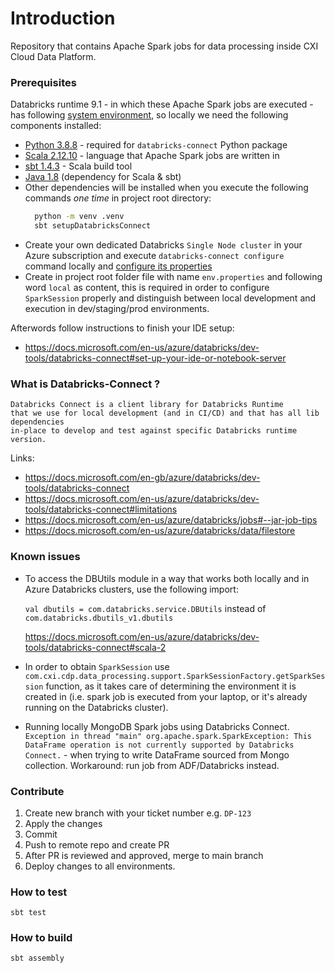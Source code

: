 # Introduction 

Repository that contains Apache Spark jobs for data processing inside CXI Cloud Data Platform.

### Prerequisites
Databricks runtime 9.1 - in which these Apache Spark jobs are executed -
has following [system environment](https://docs.microsoft.com/en-gb/azure/databricks/release-notes/runtime/9.1#system-environment),
so locally we need the following components installed: 

- [Python 3.8.8](https://www.python.org/downloads/release/python-388/) - required for `databricks-connect` Python package
- [Scala 2.12.10](https://www.scala-lang.org/download/2.12.10.html) - language that Apache Spark jobs are written in
- [sbt 1.4.3](https://www.scala-sbt.org/download.html) - Scala build tool
- [Java 1.8](https://adoptopenjdk.net/?variant=openjdk8&jvmVariant=hotspot) (dependency for Scala & sbt)
- Other dependencies will be installed when you execute the following commands _one time_ in project root directory:
  ```bash
    python -m venv .venv
    sbt setupDatabricksConnect
    ```
- Create your own dedicated Databricks `Single Node cluster` in your Azure subscription 
  and execute `databricks-connect configure` command locally and [configure its properties](https://docs.databricks.com/dev-tools/databricks-connect.html#step-2-configure-connection-properties) 
- Create in project root folder file with name `env.properties` and following word `local` as content, 
  this is required in order to configure `SparkSession` properly and distinguish between local development and execution in dev/staging/prod environments.

Afterwords follow instructions to finish your IDE setup:
- https://docs.microsoft.com/en-us/azure/databricks/dev-tools/databricks-connect#set-up-your-ide-or-notebook-server

### What is Databricks-Connect ?
```
Databricks Connect is a client library for Databricks Runtime 
that we use for local development (and in CI/CD) and that has all lib dependencies 
in-place to develop and test against specific Databricks runtime version.
```
Links: 
- https://docs.microsoft.com/en-gb/azure/databricks/dev-tools/databricks-connect
- https://docs.microsoft.com/en-us/azure/databricks/dev-tools/databricks-connect#limitations
- https://docs.microsoft.com/en-us/azure/databricks/jobs#--jar-job-tips
- https://docs.microsoft.com/en-us/azure/databricks/data/filestore

### Known issues
- To access the DBUtils module in a way that works both locally and in Azure Databricks clusters, use the following import:
  
  `val dbutils = com.databricks.service.DBUtils` instead of `com.databricks.dbutils_v1.dbutils`
  
  https://docs.microsoft.com/en-us/azure/databricks/dev-tools/databricks-connect#scala-2

- In order to obtain `SparkSession` use `com.cxi.cdp.data_processing.support.SparkSessionFactory.getSparkSession` function,
  as it takes care of determining the environment it is created in (i.e. spark job is executed from your laptop, or it's already running on the Databricks cluster).

- Running locally MongoDB Spark jobs using Databricks Connect.
`Exception in thread "main" org.apache.spark.SparkException: This DataFrame operation is not currently supported by Databricks Connect.` - when trying to write DataFrame sourced from Mongo collection. Workaround: run job from ADF/Databricks instead.

### Contribute

1. Create new branch with your ticket number e.g. `DP-123`
2. Apply the changes
3. Commit
4. Push to remote repo and create PR
5. After PR is reviewed and approved, merge to main branch
6. Deploy changes to all environments.

### How to test
```
sbt test
```
### How to build
```
sbt assembly
```
